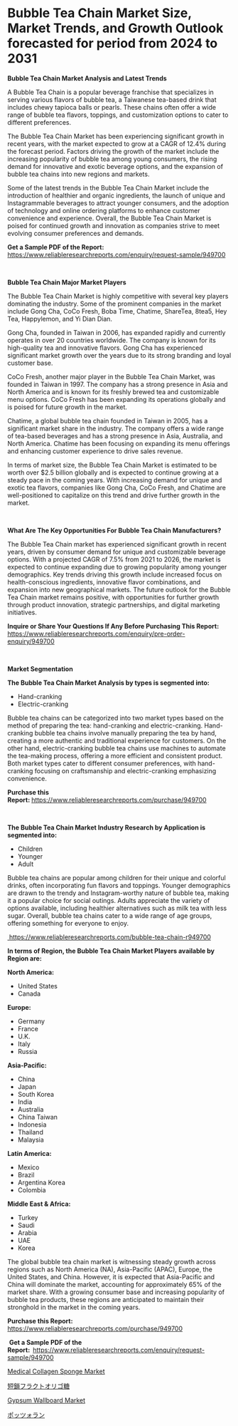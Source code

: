 <p><h1>Bubble Tea Chain Market Size, Market Trends, and Growth Outlook forecasted for period from 2024 to 2031</h1></p><p><strong>Bubble Tea Chain Market Analysis and Latest Trends</strong></p>
<p><p>A Bubble Tea Chain is a popular beverage franchise that specializes in serving various flavors of bubble tea, a Taiwanese tea-based drink that includes chewy tapioca balls or pearls. These chains often offer a wide range of bubble tea flavors, toppings, and customization options to cater to different preferences.</p><p>The Bubble Tea Chain Market has been experiencing significant growth in recent years, with the market expected to grow at a CAGR of 12.4% during the forecast period. Factors driving the growth of the market include the increasing popularity of bubble tea among young consumers, the rising demand for innovative and exotic beverage options, and the expansion of bubble tea chains into new regions and markets.</p><p>Some of the latest trends in the Bubble Tea Chain Market include the introduction of healthier and organic ingredients, the launch of unique and Instagrammable beverages to attract younger consumers, and the adoption of technology and online ordering platforms to enhance customer convenience and experience. Overall, the Bubble Tea Chain Market is poised for continued growth and innovation as companies strive to meet evolving consumer preferences and demands.</p></p>
<p><strong>Get a Sample PDF of the Report:&nbsp;</strong> <a href="https://www.reliableresearchreports.com/enquiry/request-sample/949700">https://www.reliableresearchreports.com/enquiry/request-sample/949700</a></p>
<p>&nbsp;</p>
<p><strong>Bubble Tea Chain Major Market Players</strong></p>
<p><p>The Bubble Tea Chain Market is highly competitive with several key players dominating the industry. Some of the prominent companies in the market include Gong Cha, CoCo Fresh, Boba Time, Chatime, ShareTea, 8tea5, Hey Tea, Happylemon, and Yi Dian Dian.</p><p>Gong Cha, founded in Taiwan in 2006, has expanded rapidly and currently operates in over 20 countries worldwide. The company is known for its high-quality tea and innovative flavors. Gong Cha has experienced significant market growth over the years due to its strong branding and loyal customer base.</p><p>CoCo Fresh, another major player in the Bubble Tea Chain Market, was founded in Taiwan in 1997. The company has a strong presence in Asia and North America and is known for its freshly brewed tea and customizable menu options. CoCo Fresh has been expanding its operations globally and is poised for future growth in the market.</p><p>Chatime, a global bubble tea chain founded in Taiwan in 2005, has a significant market share in the industry. The company offers a wide range of tea-based beverages and has a strong presence in Asia, Australia, and North America. Chatime has been focusing on expanding its menu offerings and enhancing customer experience to drive sales revenue.</p><p>In terms of market size, the Bubble Tea Chain Market is estimated to be worth over $2.5 billion globally and is expected to continue growing at a steady pace in the coming years. With increasing demand for unique and exotic tea flavors, companies like Gong Cha, CoCo Fresh, and Chatime are well-positioned to capitalize on this trend and drive further growth in the market.</p></p>
<p>&nbsp;</p>
<p><strong>What Are The Key Opportunities For Bubble Tea Chain Manufacturers?</strong></p>
<p><p>The Bubble Tea Chain market has experienced significant growth in recent years, driven by consumer demand for unique and customizable beverage options. With a projected CAGR of 7.5% from 2021 to 2026, the market is expected to continue expanding due to growing popularity among younger demographics. Key trends driving this growth include increased focus on health-conscious ingredients, innovative flavor combinations, and expansion into new geographical markets. The future outlook for the Bubble Tea Chain market remains positive, with opportunities for further growth through product innovation, strategic partnerships, and digital marketing initiatives.</p></p>
<p><strong>Inquire or Share Your Questions If Any Before Purchasing This Report:</strong> <a href="https://www.reliableresearchreports.com/enquiry/pre-order-enquiry/949700">https://www.reliableresearchreports.com/enquiry/pre-order-enquiry/949700</a></p>
<p>&nbsp;</p>
<p><strong>Market Segmentation</strong></p>
<p><strong>The Bubble Tea Chain Market Analysis by types is segmented into:</strong></p>
<p><ul><li>Hand-cranking</li><li>Electric-cranking</li></ul></p>
<p><p>Bubble tea chains can be categorized into two market types based on the method of preparing the tea: hand-cranking and electric-cranking. Hand-cranking bubble tea chains involve manually preparing the tea by hand, creating a more authentic and traditional experience for customers. On the other hand, electric-cranking bubble tea chains use machines to automate the tea-making process, offering a more efficient and consistent product. Both market types cater to different consumer preferences, with hand-cranking focusing on craftsmanship and electric-cranking emphasizing convenience.</p></p>
<p><strong>Purchase this Report:&nbsp;</strong><a href="https://www.reliableresearchreports.com/purchase/949700">https://www.reliableresearchreports.com/purchase/949700</a></p>
<p>&nbsp;</p>
<p><strong>The Bubble Tea Chain Market Industry Research by Application is segmented into:</strong></p>
<p><ul><li>Children</li><li>Younger</li><li>Adult</li></ul></p>
<p><p>Bubble tea chains are popular among children for their unique and colorful drinks, often incorporating fun flavors and toppings. Younger demographics are drawn to the trendy and Instagram-worthy nature of bubble tea, making it a popular choice for social outings. Adults appreciate the variety of options available, including healthier alternatives such as milk tea with less sugar. Overall, bubble tea chains cater to a wide range of age groups, offering something for everyone to enjoy.</p></p>
<p><a href="https://www.reliableresearchreports.com/bubble-tea-chain-r949700">&nbsp;https://www.reliableresearchreports.com/bubble-tea-chain-r949700</a></p>
<p><strong>In terms of Region, the Bubble Tea Chain Market Players available by Region are:</strong></p>
<p>
    <p> <strong> North America: </strong>
        <ul>
            <li>United States</li>
            <li>Canada</li>
        </ul>
        </p> 
    <p> <strong> Europe: </strong>
        <ul>
            <li>Germany</li>
            <li>France</li>
            <li>U.K.</li>
            <li>Italy</li>
            <li>Russia</li>
        </ul>
        </p> 
    <p> <strong> Asia-Pacific: </strong>
        <ul>
            <li>China</li>
            <li>Japan</li>
            <li>South Korea</li>
            <li>India</li>
            <li>Australia</li>
            <li>China Taiwan</li>
            <li>Indonesia</li>
            <li>Thailand</li>
            <li>Malaysia</li>
        </ul>
        </p> 
    <p> <strong> Latin America: </strong>
        <ul>
            <li>Mexico</li>
            <li>Brazil</li>
            <li>Argentina Korea</li>
            <li>Colombia</li>
        </ul>
        </p> 
    <p> <strong> Middle East & Africa: </strong>
        <ul>
            <li>Turkey</li>
            <li>Saudi</li>
            <li>Arabia</li>
            <li>UAE</li>
            <li>Korea</li>
        </ul>
    </p>
    </p>
<p><p>The global bubble tea chain market is witnessing steady growth across regions such as North America (NA), Asia-Pacific (APAC), Europe, the United States, and China. However, it is expected that Asia-Pacific and China will dominate the market, accounting for approximately 65% of the market share. With a growing consumer base and increasing popularity of bubble tea products, these regions are anticipated to maintain their stronghold in the market in the coming years.</p></p>
<p><strong>Purchase this Report: </strong><a href="https://www.reliableresearchreports.com/purchase/949700">https://www.reliableresearchreports.com/purchase/949700</a></p>
<p>&nbsp;<strong>Get a Sample PDF of the Report:&nbsp;&nbsp;</strong><a href="https://www.reliableresearchreports.com/enquiry/request-sample/949700">https://www.reliableresearchreports.com/enquiry/request-sample/949700</a></p>
<p><strong></strong></p>
<p><p><a href="https://www.linkedin.com/pulse/medical-collagen-sponge-market-analysis-its-cagr-segmentation-global-oubwe">Medical Collagen Sponge Market</a></p><p><a href="https://github.com/vtbvgl20191192/Market-Research-Report-List-2/blob/main/551226955237.md">短鎖フラクトオリゴ糖</a></p><p><a href="https://www.linkedin.com/pulse/gypsum-wallboard-market-comprehensive-assessment-type-a0mlf">Gypsum Wallboard Market</a></p><p><a href="https://github.com/laurenreichert/Market-Research-Report-List-1/blob/main/576958655238.md">ポッツォラン</a></p></p>